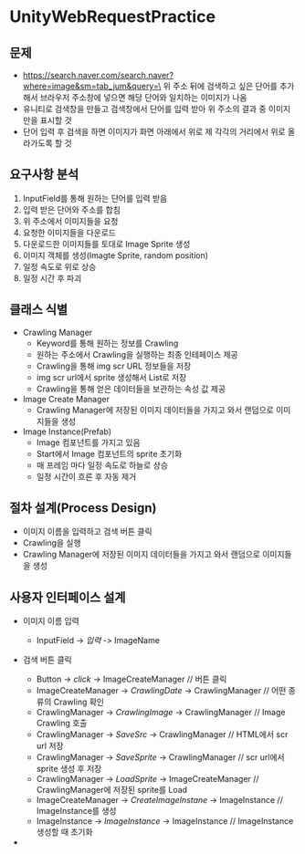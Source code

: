 # UnityWebRequestPractice

## 문제

- https://search.naver.com/search.naver?where=image&sm=tab_jum&query=\
  위 주소 뒤에 검색하고 싶은 단어를 추가해서 브라우저 주소창에 넣으면 해당 단어와 일치하는 이미지가 나옴
- 유니티로 검색창을 만들고 검색창에서 단어를 입력 받아 위 주소의 결과 중 이미지만을 표시할 것
- 단어 입력 후 검색을 하면 이미지가 화면 아래에서 위로 제 각각의 거리에서 위로 올라가도록 할 것

## 요구사항 분석
1. InputField를 통해 원하는 단어를 입력 받음
2. 입력 받은 단어와 주소를 합침
3. 위 주소에서 이미지들을 요청
4. 요청한 이미지들을 다운로드
5. 다운로드한 이미지들를 토대로 Image Sprite 생성
6. 이미지 객체를 생성(Imagte Sprite, random position) 
7. 일정 속도로 위로 상승
8. 일정 시간 후 파괴

## 클래스 식별
- Crawling Manager
   - Keyword를 통해 원하는 정보를 Crawling
   - 원하는 주소에서 Crawling을 실행하는 최종 인테페이스 제공
   - Crawling을 통해 img scr URL 정보들을 저장
   - img scr url에서 sprite 생성해서 List로 저장
   - Crawling을 통해 얻은 데이터들을 보관하는 속성 값 제공
- Image Create Manager
   - Crawling Manager에 저장된 이미지 데이터들을 가지고 와서 랜덤으로 이미지들을 생성
- Image Instance(Prefab)
   - Image 컴포넌트를 가지고 있음
   - Start에서 Image 컴포넌트의 sprite 초기화
   - 매 프레임 마다 일정 속도로 하늘로 상승
   - 일정 시간이 흐른 후 자동 제거

## 절차 설계(Process Design)
- 이미지 이름을 입력하고 검색 버튼 클릭
- Crawling을 실행
- Crawling Manager에 저장된 이미지 데이터들을 가지고 와서 랜덤으로 이미지들을 생성

## 사용자 인터페이스 설계
- 이미지 이름 입력
   - InputField -> *입력* -> ImageName
- 검색 버튼 클릭
   - Button -> *click* -> ImageCreateManager                     // 버튼 클릭
   - ImageCreateManager -> *CrawlingDate* -> CrawlingManager     // 어떤 종류의 Crawling 확인
   - CrawlingManager -> *CrawlingImage* -> CrawlingManager       // Image Crawling 호출
   - CrawlingManager -> *SaveSrc* -> CrawlingManager             // HTML에서 scr url 저장
   - CrawlingManager -> *SaveSprite* -> CrawlingManager          // scr url에서 sprite 생성 후 저장
   - CrawlingManager -> *LoadSprite* -> ImageCreateManager       // CrawlingManager에 저장된 sprite를 Load
   - ImageCreateManager -> *CreateImageInstane* -> ImageInstance // ImageInstance를 생성
   - ImageInstance -> *ImageInstance* -> ImageInstance           // ImageInstance 생성할 때 초기화


- 